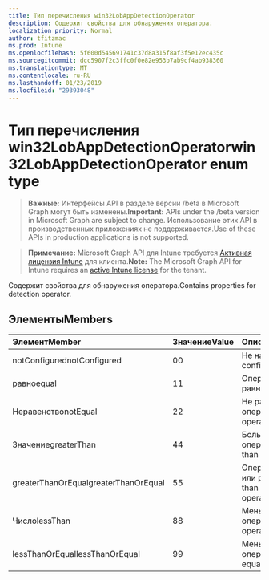```yaml
---
title: Тип перечисления win32LobAppDetectionOperator
description: Содержит свойства для обнаружения оператора.
localization_priority: Normal
author: tfitzmac
ms.prod: Intune
ms.openlocfilehash: 5f600d545691741c37d8a315f8af3f5e12ec435c
ms.sourcegitcommit: dcc5907f2c3ffc0f0e82e953b7ab9cf4ab938360
ms.translationtype: MT
ms.contentlocale: ru-RU
ms.lasthandoff: 01/23/2019
ms.locfileid: "29393048"
---
```

# <a name="win32lobappdetectionoperator-enum-type"></a><span data-ttu-id="ff533-103">Тип перечисления win32LobAppDetectionOperator</span><span class="sxs-lookup"><span data-stu-id="ff533-103">win32LobAppDetectionOperator enum type</span></span>

> <span data-ttu-id="ff533-104">**Важные:** Интерфейсы API в разделе версии /beta в Microsoft Graph могут быть изменены.</span><span class="sxs-lookup"><span data-stu-id="ff533-104">**Important:** APIs under the /beta version in Microsoft Graph are subject to change.</span></span> <span data-ttu-id="ff533-105">Использование этих API в производственных приложениях не поддерживается.</span><span class="sxs-lookup"><span data-stu-id="ff533-105">Use of these APIs in production applications is not supported.</span></span>

> <span data-ttu-id="ff533-106">**Примечание:** Microsoft Graph API для Intune требуется [Активная лицензия Intune](https://go.microsoft.com/fwlink/?linkid=839381) для клиента.</span><span class="sxs-lookup"><span data-stu-id="ff533-106">**Note:** The Microsoft Graph API for Intune requires an [active Intune license](https://go.microsoft.com/fwlink/?linkid=839381) for the tenant.</span></span>

<span data-ttu-id="ff533-107">Содержит свойства для обнаружения оператора.</span><span class="sxs-lookup"><span data-stu-id="ff533-107">Contains properties for detection operator.</span></span>

## <a name="members"></a><span data-ttu-id="ff533-108">Элементы</span><span class="sxs-lookup"><span data-stu-id="ff533-108">Members</span></span>
|<span data-ttu-id="ff533-109">Элемент</span><span class="sxs-lookup"><span data-stu-id="ff533-109">Member</span></span>|<span data-ttu-id="ff533-110">Значение</span><span class="sxs-lookup"><span data-stu-id="ff533-110">Value</span></span>|<span data-ttu-id="ff533-111">Описание</span><span class="sxs-lookup"><span data-stu-id="ff533-111">Description</span></span>|
|:---|:---|:---|
|<span data-ttu-id="ff533-112">notConfigured</span><span class="sxs-lookup"><span data-stu-id="ff533-112">notConfigured</span></span>|<span data-ttu-id="ff533-113">0</span><span class="sxs-lookup"><span data-stu-id="ff533-113">0</span></span>|<span data-ttu-id="ff533-114">Не настроено.</span><span class="sxs-lookup"><span data-stu-id="ff533-114">Not configured.</span></span>|
|<span data-ttu-id="ff533-115">равно</span><span class="sxs-lookup"><span data-stu-id="ff533-115">equal</span></span>|<span data-ttu-id="ff533-116">1</span><span class="sxs-lookup"><span data-stu-id="ff533-116">1</span></span>|<span data-ttu-id="ff533-117">Оператор равно.</span><span class="sxs-lookup"><span data-stu-id="ff533-117">Equal operator.</span></span>|
|<span data-ttu-id="ff533-118">Неравенство</span><span class="sxs-lookup"><span data-stu-id="ff533-118">notEqual</span></span>|<span data-ttu-id="ff533-119">2</span><span class="sxs-lookup"><span data-stu-id="ff533-119">2</span></span>|<span data-ttu-id="ff533-120">Не равно оператор.</span><span class="sxs-lookup"><span data-stu-id="ff533-120">Not equal operator.</span></span>|
|<span data-ttu-id="ff533-121">Значение</span><span class="sxs-lookup"><span data-stu-id="ff533-121">greaterThan</span></span>|<span data-ttu-id="ff533-122">4</span><span class="sxs-lookup"><span data-stu-id="ff533-122">4</span></span>|<span data-ttu-id="ff533-123">Больше, чем оператор.</span><span class="sxs-lookup"><span data-stu-id="ff533-123">Greater than operator.</span></span>|
|<span data-ttu-id="ff533-124">greaterThanOrEqual</span><span class="sxs-lookup"><span data-stu-id="ff533-124">greaterThanOrEqual</span></span>|<span data-ttu-id="ff533-125">5</span><span class="sxs-lookup"><span data-stu-id="ff533-125">5</span></span>|<span data-ttu-id="ff533-126">Оператор "больше или равно".</span><span class="sxs-lookup"><span data-stu-id="ff533-126">Greater than or equal operator.</span></span>|
|<span data-ttu-id="ff533-127">Число</span><span class="sxs-lookup"><span data-stu-id="ff533-127">lessThan</span></span>|<span data-ttu-id="ff533-128">8</span><span class="sxs-lookup"><span data-stu-id="ff533-128">8</span></span>|<span data-ttu-id="ff533-129">Меньше, чем оператор.</span><span class="sxs-lookup"><span data-stu-id="ff533-129">Less than operator.</span></span>|
|<span data-ttu-id="ff533-130">lessThanOrEqual</span><span class="sxs-lookup"><span data-stu-id="ff533-130">lessThanOrEqual</span></span>|<span data-ttu-id="ff533-131">9</span><span class="sxs-lookup"><span data-stu-id="ff533-131">9</span></span>|<span data-ttu-id="ff533-132">Меньше или равно оператор.</span><span class="sxs-lookup"><span data-stu-id="ff533-132">Less than or equal operator.</span></span>|




